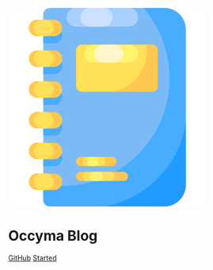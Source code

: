<!-- _coverpage.md -->

![logo](_media/notebook.svg)

# Occyma Blog

[GitHub](https://github.com/occyma/)
[Started](/README)

